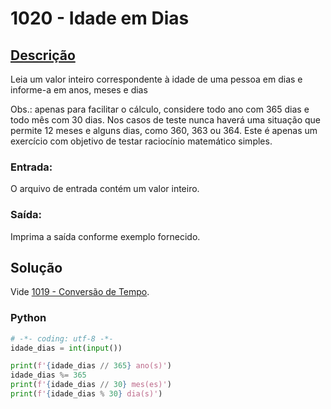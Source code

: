 # 1020 - Idade em Dias

## [Descrição](https://www.beecrowd.com.br/judge/pt/problems/view/1020)

Leia um valor inteiro correspondente à idade de uma pessoa em dias e informe-a em anos, meses e dias

Obs.: apenas para facilitar o cálculo, considere todo ano com 365 dias e todo mês com 30 dias. Nos casos de teste nunca haverá uma situação que permite 12 meses e alguns dias, como 360, 363 ou 364. Este é apenas um exercício com objetivo de testar raciocínio matemático simples.

### Entrada:
O arquivo de entrada contém um valor inteiro.

### Saída:
Imprima a saída conforme exemplo fornecido.

## Solução

Vide [1019 - Conversão de Tempo](../1019/README.md).

### Python

```Python
# -*- coding: utf-8 -*-
idade_dias = int(input())

print(f'{idade_dias // 365} ano(s)')
idade_dias %= 365
print(f'{idade_dias // 30} mes(es)')
print(f'{idade_dias % 30} dia(s)')
```
